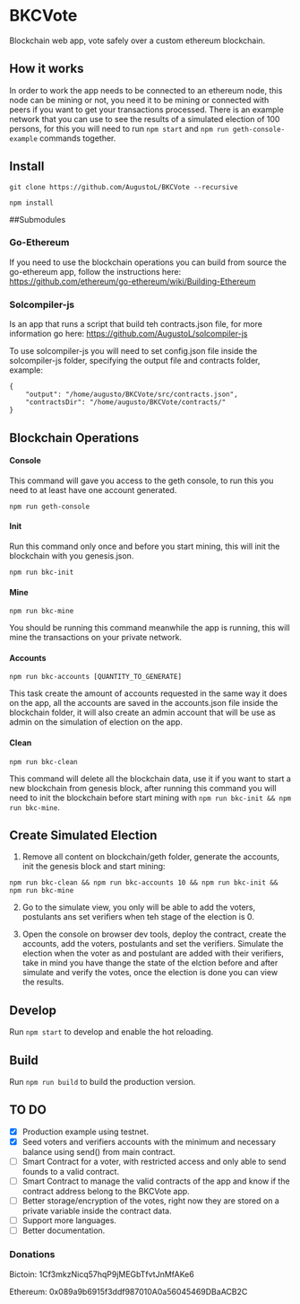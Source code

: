 # BKCVote

Blockchain web app, vote safely over a custom ethereum blockchain.

## How it works

In order to work the app needs to be connected to an ethereum node, this node can be mining or not, you need it to be mining or connected with peers if you want to get your transactions processed.
There is an example network that you can use to see the results of a simulated election of 100 persons, for this you will need to run `npm start` and `npm run geth-console-example` commands together.

## Install

`git clone https://github.com/AugustoL/BKCVote --recursive`

`npm install`

##Submodules

### Go-Ethereum

If you need to use the blockchain operations you can build from source the go-ethereum app, follow the instructions here: https://github.com/ethereum/go-ethereum/wiki/Building-Ethereum

### Solcompiler-js

Is an app that runs a script that build teh contracts.json file, for more information go here: https://github.com/AugustoL/solcompiler-js

To use solcompiler-js you will need to set config.json file inside the solcompiler-js folder, specifying the output file and contracts folder, example:

```
{
    "output": "/home/augusto/BKCVote/src/contracts.json",
    "contractsDir": "/home/augusto/BKCVote/contracts/"
}
```
## Blockchain Operations

#### Console

This command will gave you access to the geth console, to run this you need to at least have one account generated.

`npm run geth-console`

#### Init

Run this command only once and before you start mining, this will init the blockchain with you genesis.json.

`npm run bkc-init`

#### Mine

`npm run bkc-mine`

You should be running this command meanwhile the app is running, this will mine the transactions on your private network.

#### Accounts

`npm run bkc-accounts [QUANTITY_TO_GENERATE]`

This task create the amount of accounts requested in the same way it does on the app, all the accounts are saved in the accounts.json file inside the blockchain folder, it will also create an admin account that will be use as admin on the simulation of election on the app.

#### Clean

`npm run bkc-clean`

This command will delete all the blockchain data, use it if you want to start a new blockchain from genesis block, after running this command you will need to init the blockchain before start mining with `npm run bkc-init && npm run bkc-mine`.

## Create Simulated Election

1. Remove all content on blockchain/geth folder, generate the accounts, init the genesis block and start mining:

`npm run bkc-clean && npm run bkc-accounts 10 && npm run bkc-init && npm run bkc-mine`

2. Go to the simulate view, you only will be able to add the voters, postulants ans set verifiers when teh stage of the election is 0.

3. Open the console on browser dev tools, deploy the contract, create the accounts, add the voters, postulants and set the verifiers. Simulate the election when the voter as and postulant are added with their verifiers, take in mind you have thange the state of the elction before and after simulate and verify the votes, once the election is done you can view the results.

## Develop

Run `npm start` to develop and enable the hot reloading.

## Build

Run `npm run build` to build the production version.

## TO DO

- [x] Production example using testnet.
- [x] Seed voters and verifiers accounts with the minimum and necessary balance using send() from main contract.
- [ ] Smart Contract for a voter, with restricted access and only able to send founds to a valid contract.
- [ ] Smart Contract to manage the valid contracts of the app and know if the contract address belong to the BKCVote app.
- [ ] Better storage/encryption of the votes, right now they are stored on a private variable inside the contract data.
- [ ] Support more languages.
- [ ] Better documentation.

### Donations

Bictoin:  1Cf3mkzNicq57hqP9jMEGbTfvtJnMfAKe6

Ethereum: 0x089a9b6915f3ddf987010A0a56045469DBaACB2C

